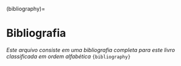 (bibliography)=
# Bibliografia

*Este arquivo consiste em uma bibliografia completa para este livro classificada em ordem alfabética*
`{bibliography}`
